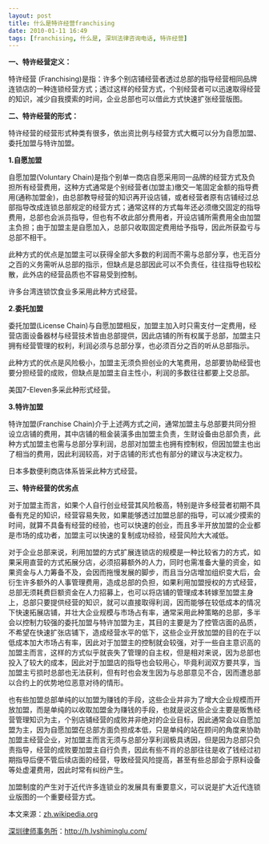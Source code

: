 ```yaml
---
layout: post
title: 什么是特许经营franchising
date: 2010-01-11 16:49
tags: [franchising, 什么是, 深圳法律咨询电话, 特许经营]
---
```

<strong>一、特许经营定义：</strong>

特许经营 (Franchising)是指：许多个别店铺经营者透过总部的指导经营相同品牌连锁店的一种连锁经营方式；透过这样的经营方式，个别经营者可以迅速取得经营的知识，减少自我摸索的时间，企业总部也可以借此方式快速扩张经营版图。

<strong>二、特许经营的形式：</strong>

特许经营的经营形式种类有很多，依出资比例与经营方式大概可以分为自愿加盟、委托加盟与特许加盟。

<strong>1.自愿加盟</strong>

自愿加盟(Voluntary Chain)是指个别单一商店自愿采用同一品牌的经营方式及负担所有经营费用，这种方式通常是个别经营者(加盟主)缴交一笔固定金额的指导费用(通称加盟金)，由总部教导经营的知识再开设店铺，或者经营者原有店铺经过总部指导改成连锁总部规定的经营方式；通常这样的方式每年还必须缴交固定的指导费用，总部也会派员指导，但也有不收此部分费用者，开设店铺所需费用全由加盟主负担；由于加盟主是自愿加入，总部只收取固定费用给予指导，因此所获盈亏与总部不相干。

此种方式的优点是加盟主可以获得全部大多数的利润而不需与总部分享，也无百分之百的义务需听从总部的指示，但缺点是总部因此可以不负责任，往往指导也较松散，此外店的经营品质也不容易受到控制。

许多台湾连锁饮食业多采用此种方式经营。

<strong>2.委托加盟</strong>

委托加盟(License Chain)与自愿加盟相反，加盟主加入时只需支付一定费用，经营店面设备器材与经营技术皆由总部提供，因此店铺的所有权属于总部，加盟主只拥有经营管理的权利，利润必须与总部分享，也必须百分之百的听从总部指示。

此种方式的优点是风险极小，加盟主无须负担创业的大笔费用，总部要协助经营也要分担经营的成败，但缺点是加盟主自主性小，利润的多数往往都要上交总部。

美国7-Eleven多采此种形式经营。

<strong>3.特许加盟</strong>

特许加盟(Franchise Chain)介于上述两方式之间，通常加盟主与总部要共同分担设立店铺的费用，其中店铺的租金装潢多由加盟主负责，生财设备由总部负责，此种方式加盟主也需与总部分享利润，总部对加盟主也拥有控制权，但因加盟主也出了相当的费用，因此利润较高，对于店铺的形式也有部分的建议与决定权力。

日本多数便利商店体系皆采此种方式经营。

<strong>三、特许经营的优劣点</strong>

对于加盟主而言，如果个人自行创业经营其风险极高，特别是许多经营者初期不具备有充足的知识，经营容易失败，如果能够透过加盟总部的指导，可以减少摸索的时间，就算不具备有经营的经验，也可以快速的创业，而且多半开放加盟的企业都是市场的成功者，加盟主可以快速的复制成功经验，经营风险大大减低。

对于企业总部来说，利用加盟的方式扩展连锁店的规模是一种比较省力的方式，如果采用直营的方式拓展分店，必须招募额外的人力，同时也需准备大量的资金，如果资金与人力筹备不及，会因而拖慢发展的脚步，而且当分店增加组织变大后，会衍生许多额外的人事管理费用，造成总部的负担，如果利用加盟授权的方式经营，总部无须耗费巨额资金在人力招募上，也可以将店铺的管理成本转嫁至加盟主身上，总部只要提供经营的知识，就可以直接取得利润，因而能够在较低成本的情况下快速拓展店铺，并壮大企业规模与市场占有率，通常采用此种策略的总部，多半会以控制力较强的委托加盟与特许加盟为主，其目的主要是为了控管店面的品质，不希望在快速扩张店铺下，造成经营水平的低下，这些企业开放加盟的目的在于以低成本加大市场占有率，因此对于加盟主的控制就会较强，对于一些自主意识高的加盟主而言，这样的方式似乎就丧失了管理的自主权，但是相对来说，因为总部也投入了较大的成本，因此对于加盟店的指导也会较用心，毕竟利润双方要共享，当加盟主亏损时总部也无法获利，但有时也会发生因为与总部意见不合，因而遭总部以合约上的优势地位恶意对待的情形。

也有些加盟总部单纯的以加盟为赚钱的手段，这些企业并非为了增大企业规模而开放加盟，而是单纯的以收取加盟金为赚钱的手段，也就是说这些企业主要是贩售经营管理知识为主，个别店铺经营的成败并非绝对的企业目标，因此通常会以自愿加盟为主，因为自愿加盟在总部方面负担成本低，只是单纯的站在顾问的角度来协助加盟主经营企业，对加盟主而言无须与总部分享利润极具诱因，但是因为总部只负责指导，经营的成败要加盟主自行负责，因此有些不肖的总部往往是收了钱经过初期指导后便不管后续店面的经营，导致经营风险提高，甚至有些总部会于原料设备等处虚灌费用，因此时常有纠纷产生。

加盟制度的产生对于近代许多连锁业的发展具有重要意义，可以说是扩大近代连锁业版图的一个重要经营方式。

本文来源：<a href="http://zh.wikipedia.org/wiki/%E5%8A%A0%E7%9B%9F%E9%80%A3%E9%8E%96" target="_blank">zh.wikipedia.org</a>

<a href="http://h.lvshiminglu.com/">深圳律师事务所</a>：<a href="http://h.lvshiminglu.com/">http://h.lvshiminglu.com/</a>

